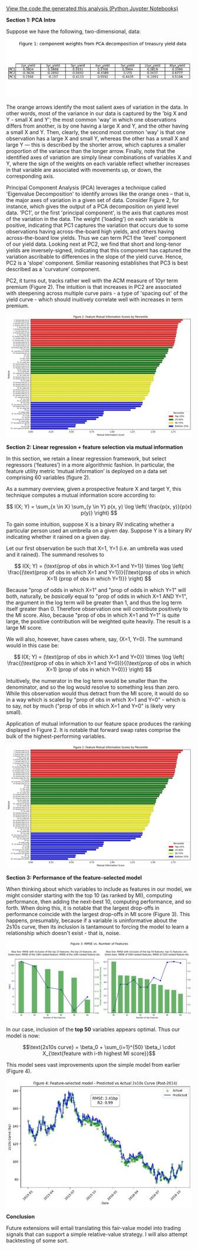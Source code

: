 [View the code the generated this analysis (Python Juypter Notebooks)](https://github.com/ALILODHI-cloud/UVAmacro.github.io/blob/main/post_3/analysis.ipynb)

<head>
  <script type="text/javascript" async
    src="https://polyfill.io/v3/polyfill.min.js?features=es6">
  </script>
  <script type="text/javascript" async
    src="https://cdn.jsdelivr.net/npm/mathjax@3/es5/tex-mml-chtml.js">
  </script>
</head>


**Section 1: PCA Intro** 

Suppose we have the following, two-dimensional, data:


![Alt_text](figures/figure_1.jpg)

The orange arrows identify the most salient axes of variation in the data. In other words, most of the variance in our data is captured by the 'big X and Y - small X and Y'; the most common 'way' in which one observations differs from another, is by one having a large X and Y, and the other having a small X and Y. Then, clearly, the second most common 'way' is that one observation has a large X and small Y, whereas the other has a small X and large Y — this is described by the shorter arrow, which captures a smaller proportion of the variance than the longer arrow. Finally, note that the identified axes of variation are simply linear combinations of variables X and Y, where the sign of the weights on each variable reflect whether increases in that variable are associated with movements up, or down, the corresponding axis.  

Principal Component Analysis (PCA) leverages a technique called 'Eigenvalue Decomposition' to identify arrows like the orange ones – that is, the major axes of variation in a given set of data. Consider Figure 2, for instance, which gives the output of a PCA decomposition on yield level data. 'PC1', or the first 'principal component', is the axis that captures most of the variation in the data. The weight ('loading') on each variable is positive, indicating that PC1 captures the variation that occurs due to some observations having across-the-board high yields, and others having across-the-board low yields. Thus we can term PC1 the 'level' component of our yield data. Looking next at PC2, we find that short and long-tenor yields are inversely-signed, indicating that this component has captured the variation ascribable to differences in the slope of the yield curve. Hence, PC2 is a 'slope' component. Similiar reasoning establishes that PC3 is best described as a 'curvature' component. 

PC2, it turns out, tracks rather well with the ACM measure of 10yr term premium (Figure 2). The intuition is that increases in PC2 are associated with steepening across multiple curve pairs - a type of 'spacing out' of the yield curve - which should inuitively correlate well with increases in term premium. 

![Alt_text](figures/figure_2.jpg)





**Section 2: Linear regression + feature selection via mutual information** 

In this section, we retain a linear regression framework, but select regressors (‘features’) in a more algorithmic fashion. In particular, the feature utility metric ‘mutual information’ is deployed on a data set comprising 60 variables (figure 2). 

As a summary overview, given a prospective feature X and target Y, this technique computes a mutual information score according to:

$$
I(X; Y) = \sum_{x \in X} \sum_{y \in Y} p(x, y) \log \left( \frac{p(x, y)}{p(x) p(y)} \right)
$$

To gain some intuition, suppose X is a binary RV indicating whether a particular person used an umbrella on a given day. Suppose Y is a binary RV indicating whether it rained on a given day. 

Let our first observation be such that X=1, Y=1 (i.e. an umbrella was used and it rained). The summand resolves to 

$$
I(X; Y) = (\text{prop of obs in which X=1 and Y=1}) \times \log \left( \frac{(\text{prop of obs in which X=1 and Y=1})}{(\text{prop of obs in which X=1) (prop of obs in which Y=1)}} \right)
$$

Because "prop of odds in which X=1" and "prop of odds in which Y=1" will both, naturally, be _basically_ equal to "prop of odds in which X=1 AND Y=1", the argument in the log term will be greater than 1, and thus the log term itself greater than 0. Therefore observation one will contribute positively to the MI score. Also, because "prop of obs in which X=1 and Y=1" is quite large, the positive contribution will be weighted quite heavily. The result is a large MI score. 

We will also, however, have cases where, say, (X=1, Y=0). The summand would in this case be:

$$
I(X; Y) = (\text{prop of obs in which X=1 and Y=0}) \times \log \left( \frac{(\text{prop of obs in which X=1 and Y=0})}{(\text{prop of obs in which X=1) (prop of obs in which Y=0)}} \right)
$$

Intuitively, the numerator in the log term would be smaller than the denominator, and so the log would resolve to something less than zero. While this observation would thus detract from the MI score, it would do so in a way which is scaled by "prop of obs in which X=1 and Y=0" - which is to say, not by much ("prop of obs in which X=1 and Y=0" is likely very small).

Application of mutual information to our feature space produces the ranking displayed in Figure 2. It is notable that forward swap rates comprise the bulk of the highest-performing variables. 

![Alt_text](figures/figure_2.jpg)

**Section 3: Performance of the feature-selected model** 

When thinking about which variables to include as features in our model, we might consider starting with the top 10 (as ranked by MI), computing performance, then adding the next-best 10, computing performance, and so forth. When doing this, it is notable that the largest drop-offs in performance coincide with the largest drop-offs in MI score (Figure 3). This happens, presumably, because if a variable is uninformative about the 2s10s curve, then its inclusion is tantamount to forcing the model to learn a relationship which doesn't exist - that is, noise. 

![Alt_text](figures/figure_3.jpg)

In our case, inclusion of the **top 50** variables appears optimal. Thus our model is now:

$$\text{2s10s curve} = \beta_0 + \sum_{i=1}^{50} \beta_i \cdot X_{\text{feature with i-th highest MI score}}$$

This model sees vast improvements upon the simple model from earlier (Figure 4). 

![Alt_text](figures/figure_4.jpg)

**Conclusion**

Future extensions will entail translating this fair-value model into trading signals that can support a simple relative-value strategy. I will also attempt backtesting of some sort. 




